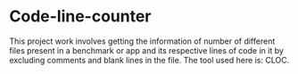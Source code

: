 # Code-line-counter
This project work involves getting the information of number of different files present in a benchmark or app and its respective lines of code in it by excluding comments and blank lines in the file. The tool used here is: CLOC. 
